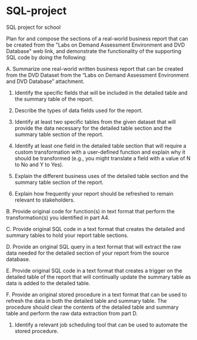 # SQL-project
SQL project for school

Plan for and compose the sections of a real-world business report that can be created from the "Labs on Demand Assessment Environment and DVD Database" web link, and demonstrate the functionality of the supporting SQL code by doing the following:



A.  Summarize one real-world written business report that can be created from the DVD Dataset from the “Labs on Demand Assessment Environment and DVD Database” attachment. 

1.  Identify the specific fields that will be included in the detailed table and the summary table of the report.

2.  Describe the types of data fields used for the report.

3.  Identify at least two specific tables from the given dataset that will provide the data necessary for the detailed table section and the summary table section of the report.

4.  Identify at least one field in the detailed table section that will require a custom transformation with a user-defined function and explain why it should be transformed (e.g., you might translate a field with a value of N to No and Y to Yes).

5.  Explain the different business uses of the detailed table section and the summary table section of the report. 

6.  Explain how frequently your report should be refreshed to remain relevant to stakeholders.
 

B.  Provide original code for function(s) in text format that perform the transformation(s) you identified in part A4.
 

C.  Provide original SQL code in a text format that creates the detailed and summary tables to hold your report table sections.
 

D.  Provide an original SQL query in a text format that will extract the raw data needed for the detailed section of your report from the source database.
 

E.  Provide original SQL code in a text format that creates a trigger on the detailed table of the report that will continually update the summary table as data is added to the detailed table.
 

F.  Provide an original stored procedure in a text format that can be used to refresh the data in both the detailed table and summary table. The procedure should clear the contents of the detailed table and summary table and perform the raw data extraction from part D.

1.  Identify a relevant job scheduling tool that can be used to automate the stored procedure.